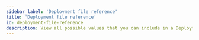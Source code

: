 ```yaml
---
sidebar_label: 'Deployment file reference'
title: 'Deployment file reference'
id: deployment-file-reference
description: View all possible values that you can include in a Deployment file
---
```

